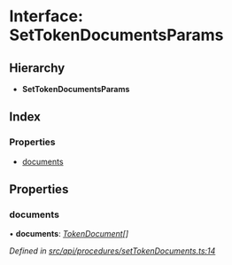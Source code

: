 # Interface: SetTokenDocumentsParams

## Hierarchy

* **SetTokenDocumentsParams**

## Index

### Properties

* [documents](settokendocumentsparams.md#documents)

## Properties

###  documents

• **documents**: *[TokenDocument](tokendocument.md)[]*

*Defined in [src/api/procedures/setTokenDocuments.ts:14](https://github.com/PolymathNetwork/polymesh-sdk/blob/1221e467/src/api/procedures/setTokenDocuments.ts#L14)*
